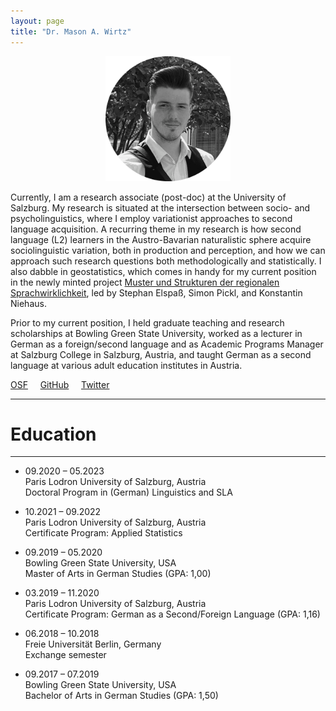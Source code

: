 ```yaml
---
layout: page
title: "Dr. Mason A. Wirtz"
---
```


<p align="center">
  <img width="200" height="200" src="/images/HomePhoto.png" />
</p>


Currently, I am a research associate (post-doc) at the University of Salzburg. My research is situated at the intersection between socio- and psycholinguistics, where I employ variationist approaches to second language acquisition. A recurring theme in my research is how second language (L2) learners in the Austro-Bavarian naturalistic sphere acquire sociolinguistic variation, both in production and perception, and how we can approach such research questions both methodologically and statistically. I also dabble in geostatistics, which comes in handy for my current position in the newly minted project [Muster und Strukturen der regionalen Sprachwirklichkeit](https://www.plus.ac.at/germanistik/forschung/muster-und-strukturen-der-regionalen-sprachwirklichkeit/), led by Stephan Elspaß, Simon Pickl, and Konstantin Niehaus. 

Prior to my current position, I held graduate teaching and research scholarships at Bowling Green State University, worked as a lecturer in German as a foreign/second language and as Academic Programs Manager at Salzburg College in Salzburg, Austria, and taught German as a second language at various adult education institutes in Austria.

[OSF](https://osf.io/gn4m7/)  &nbsp; &nbsp; [GitHub](https://github.com/MasonWirtz)  &nbsp; &nbsp; [Twitter](https://mobile.twitter.com/WirtzMason)

----------------
# Education
----------------
- 09.2020 – 05.2023 <br> Paris Lodron University of Salzburg, Austria <br> Doctoral Program in (German) Linguistics and SLA

- 10.2021 – 09.2022 <br> Paris Lodron University of Salzburg, Austria <br> Certificate Program: Applied Statistics

- 09.2019 – 05.2020 <br> Bowling Green State University, USA <br> Master of Arts in German Studies (GPA: 1,00)

- 03.2019 – 11.2020 <br> Paris Lodron University of Salzburg, Austria <br> Certificate Program: German as a Second/Foreign Language (GPA: 1,16)

- 06.2018 – 10.2018 <br> Freie Universität Berlin, Germany <br> Exchange semester 

- 09.2017 – 07.2019 <br> Bowling Green State University, USA <br> Bachelor of Arts in German Studies (GPA: 1,50)

